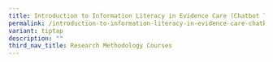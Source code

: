 ```yaml
---
title: Introduction to Information Literacy in Evidence Care (Chatbot Technology)
permalink: /introduction-to-information-literacy-in-evidence-care-chatbot-technology/
variant: tiptap
description: ""
third_nav_title: Research Methodology Courses
---
```

